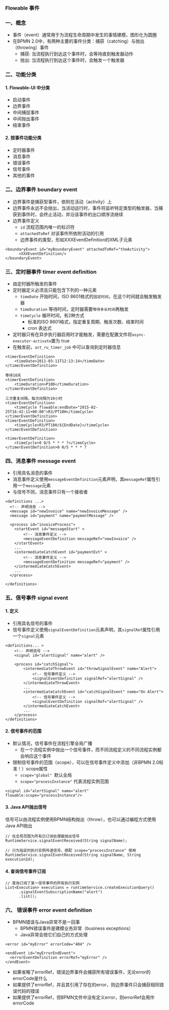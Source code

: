 ###  Flowable 事件

### 一、概念
* 事件（event）通常用于为流程生命周期中发生的事情建模，图形化为圆圈
* 在BPMN 2.0中，有两种主要的事件分类：捕获（catching）与抛出（throwing）事件
  * 捕获: 当流程执行到达这个事件时，会等待直到触发器动作
  * 抛出: 当流程执行到达这个事件时，会触发一个触发器


### 二、功能分类
#### 1. Flowable-UI 中分类
* 启动事件
* 边界事件
* 中间捕捉事件
* 中间抛出事件
* 结束事件

#### 2. 按事件功能分类
* 定时器事件
* 消息事件
* 错误事件
* 信号事件
* 其他的事件

### 二、边界事件 boundary event
* 边界事件是捕获型事件，依附在活动（activity）上
* 边界事件永远不会抛出，当活动运行时，事件将监听特定类型的触发器，当捕获到事件时，会终止活动，并沿该事件的出口顺序流继续
* 边界事件定义
  * `id` 流程范围内唯一的标识符
  * `attachedToRef` 对该事件所依附活动的引用
  * 边界事件的类型，形如XXXEventDefinition的XML子元素

```
<boundaryEvent id="myBoundaryEvent" attachedToRef="theActivity">
      <XXXEventDefinition/>
</boundaryEvent>
```

### 三、定时器事件 timer event definition
* 由定时器所触发的事件
* 定时器定义必须且只能包含下列的一种元素
  * `timeDate` 开始时间，ISO 8601格式的`固定时间`，在这个时间就会触发触发器
  * `timeDuration` 等待时间，定时器需要`等待多长时间`再触发
  * `timeCycle` 循环时间，有2种方式
    * 标准的ISO 8601格式，指定重复周期、触发次数、结束时间
    * cron 表达式
* 定时器只有在异步执行器启用时才能触发，需要在配置文件将`async-executor-activate`置为 true
* 在触发前，`act_ru_timer_job` 中可以查询到定时器信息

```
<timerEventDefinition>
    <timeDate>2011-03-11T12:13:14</timeDate>
</timerEventDefinition>

等待10天
<timerEventDefinition>
    <timeDuration>P10D</timeDuration>
</timerEventDefinition>

三次重复间隔，每次间隔为10小时
<timerEventDefinition>
    <timeCycle flowable:endDate="2015-02-25T16:42:11+00:00">R3/PT10H</timeCycle>
</timerEventDefinition>
<timerEventDefinition>
    <timeCycle>R3/PT10H/${EndDate}</timeCycle>
</timerEventDefinition>

<timerEventDefinition>
    <timeCycle>0 0/5 * * * ?</timeCycle>
</timerEventDefinition>0 0/5 * * * ?
```


### 四、消息事件 message event
* 引用具名消息的事件
* 消息事件定义使用`messageEventDefinition`元素声明，其`messageRef`属性引用一个`message`元素
* 与信号不同，消息事件只有一个接收者

```
<definitions ...>
  <!-- 声明消息 -->
  <message id="newInvoice" name="newInvoiceMessage" />
  <message id="payment" name="paymentMessage" />

  <process id="invoiceProcess">
    <startEvent id="messageStart" >
        <!-- 消息事件定义 -->
    	<messageEventDefinition messageRef="newInvoice" />
    </startEvent>
    ...
    <intermediateCatchEvent id="paymentEvt" >
        <!-- 消息事件定义 -->
    	<messageEventDefinition messageRef="payment" />
    </intermediateCatchEvent>
    ...
  </process>

</definitions>
```


### 五、信号事件 signal event
#### 1. 定义
* 引用具名信号的事件
* 信号事件定义使用`signalEventDefinition`元素声明，其`signalRef`属性引用一个`signal`元素

```
<definitions... >
    <!-- 声明信号 -->
    <signal id="alertSignal" name="alert" />

    <process id="catchSignal">
        <intermediateThrowEvent id="throwSignalEvent" name="Alert">
            <!-- 信号事件定义 -->
            <signalEventDefinition signalRef="alertSignal" />
        </intermediateThrowEvent>
        ...
        <intermediateCatchEvent id="catchSignalEvent" name="On Alert">
            <!-- 信号事件定义 -->
            <signalEventDefinition signalRef="alertSignal" />
        </intermediateCatchEvent>
        ...
    </process>
</definitions>
```

#### 2. 信号事件的范围
* 默认情况，信号事件在流程引擎全局广播
  * 在一个流程实例中抛出一个信号事件，而不同流程定义的不同流程实例都会响应这个事件
* 限制信号事件的范围（scope），可以在信号事件定义中添加（非BPMN 2.0标准！）scope属性
  * `scope="global" `默认全局
  * `scope="processInstance"` 代表流程实例范围

```
<signal id="alertSignal" name="alert" flowable:scope="processInstance"/>
```

#### 3. Java API抛出信号
信号可以由流程实例使用BPMN结构抛出（throw），也可以通过编程方式使用Java API抛出

```
// 在全局范围为所有已订阅处理器抛出信号
RuntimeService.signalEventReceived(String signalName);

// 只为指定的执行实例传递信号，搭配 scope="processInstance" 使用
RuntimeService.signalEventReceived(String signalName, String executionId);
```

#### 4. 查询信号事件订阅
```
// 查询订阅了某一信号事件的所有执行实例
List<Execution> executions = runtimeService.createExecutionQuery()
      .signalEventSubscriptionName("alert")
      .list();
```


### 六、 错误事件 error event definition
* BPMN错误与Java异常不是一回事
  * BPMN错误事件是建模业务异常（business exceptions）
  * Java异常会按它们自己的方式处理
  
```
<error id="myError" errorCode="404" />

<endEvent id="myErrorEndEvent">
  <errorEventDefinition errorRef="myError" />
</endEvent>
```


* 如果省略了errorRef，错误边界事件会捕获所有错误事件，无论error的errorCode是什么
* 如果提供了errorRef，并且其引用了存在的error，则边界事件只会捕获相同错误代码的错误
* 如果提供了errorRef，但BPMN文件中没有定义error，则errorRef会用作errorCode
